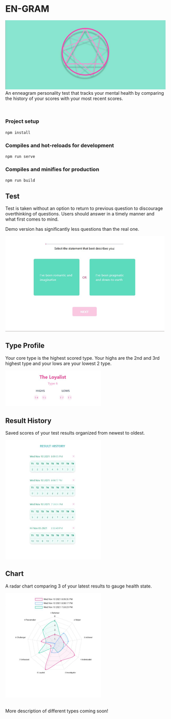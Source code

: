 # EN-GRAM

![main](readme/homepage.jpg?raw=true "Title")
An enneagram personality test that tracks your mental health by comparing the history of your scores with your most recent scores.

<br/>

### Project setup

```
npm install
```

### Compiles and hot-reloads for development

```
npm run serve
```

### Compiles and minifies for production

```
npm run build
```

## Test

<p>Test is taken without an option to return to previous question to discourage overthinking of questions. Users should answer in a timely manner and what first comes to mind.</P>
<p>Demo version has significantly less questions than the real one.</p>
<img src="readme/test.jpg" width="500"/>

<br/>

## Type Profile

<p>Your core type is the highest scored type.  Your highs are the 2nd and 3rd highest type and your lows are your lowest 2 type.</p>
<img src="readme/breakdown.jpg" width="300"/>

<br/>

## Result History

<p>Saved scores of your test results organized from newest to oldest.</P>
<img src="readme/history.jpg" width="300"/>

<br/>

## Chart

<p>A radar chart comparing 3 of your latest results to gauge health state.</P>
<img src="readme/chart.jpg" width="300"/>
<br/>

<br/>
<p>More description of different types coming soon!</p>
